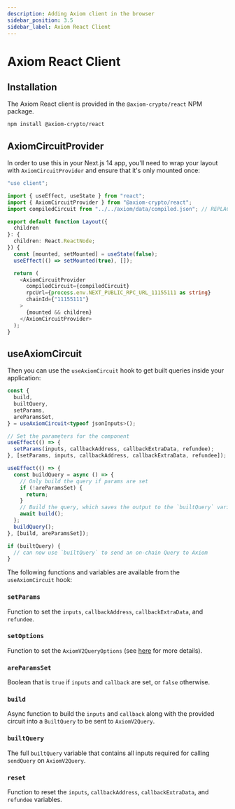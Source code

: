 ```yaml
---
description: Adding Axiom client in the browser
sidebar_position: 3.5
sidebar_label: Axiom React Client
---
```


# Axiom React Client

## Installation

The Axiom React client is provided in the `@axiom-crypto/react` NPM package.

```bash npm2yarn
npm install @axiom-crypto/react
```

## AxiomCircuitProvider

In order to use this in your Next.js 14 app, you'll need to wrap your layout with `AxiomCircuitProvider` and ensure that it's only mounted once:

```typescript title="src/layout.tsx"
"use client";

import { useEffect, useState } from "react";
import { AxiomCircuitProvider } from "@axiom-crypto/react";
import compiledCircuit from "../../axiom/data/compiled.json"; // REPLACE w/ path to build artifacts from circuit compilation

export default function Layout({
  children
}: {
  children: React.ReactNode;
}) {
  const [mounted, setMounted] = useState(false);
  useEffect(() => setMounted(true), []);

  return (
    <AxiomCircuitProvider
      compiledCircuit={compiledCircuit}
      rpcUrl={process.env.NEXT_PUBLIC_RPC_URL_11155111 as string}
      chainId={"11155111"}
    >
      {mounted && children}
    </AxiomCircuitProvider>
  );
}

```

## useAxiomCircuit

Then you can use the `useAxiomCircuit` hook to get built queries inside your application:

```typescript
const {
  build,
  builtQuery,
  setParams,
  areParamsSet,
} = useAxiomCircuit<typeof jsonInputs>();

// Set the parameters for the component
useEffect(() => {
  setParams(inputs, callbackAddress, callbackExtraData, refundee);
}, [setParams, inputs, callbackAddress, callbackExtraData, refundee]);

useEffect(() => {
  const buildQuery = async () => {
    // Only build the query if params are set
    if (!areParamsSet) {
      return;
    }
    // Build the query, which saves the output to the `builtQuery` variable
    await build();
  };
  buildQuery();
}, [build, areParamsSet]);

if (builtQuery) {
  // can now use `builtQuery` to send an on-chain Query to Axiom
}
```

The following functions and variables are available from the `useAxiomCircuit` hook:

### `setParams`

Function to set the `inputs`, `callbackAddress`, `callbackExtraData`, and `refundee`.

### `setOptions`

Function to set the `AxiomV2QueryOptions` (see [here](/sdk/typescript-sdk/axiom-node-js#getsendqueryargs) for more details).

### `areParamsSet`

Boolean that is `true` if `inputs` and `callback` are set, or `false` otherwise.

### `build`

Async function to build the `inputs` and `callback` along with the provided circuit into a `BuiltQuery` to be sent to `AxiomV2Query`.

### `builtQuery`

The full `builtQuery` variable that contains all inputs required for calling `sendQuery` on `AxiomV2Query`.

### `reset`

Function to reset the `inputs`, `callbackAddress`, `callbackExtraData`, and `refundee` variables.
